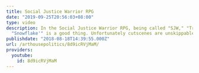```yaml
---
title: Social Justice Warrior RPG
date: "2019-09-25T20:56:03+08:00"
type: video
description: In the Social Justice Warrior RPG, being called "SJW," "Triggered" or
  "Snowflake'" is a good thing. Unfortunately cutscenes are unskippable.
publishdate: "2018-08-18T14:39:55.000Z"
url: /arthousepolitics/8d9icRVjMaM/
providers:
  youtube:
    id: 8d9icRVjMaM
---
```

